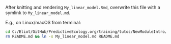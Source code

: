 After knitting and rendering `My_linear_model.Rmd`, overwrite this file with a symlink to `My_linear_model.md`.

E.g., on Linux/macOS from terminal:

```bash
cd C:/Eliot/GitHub/PredictiveEcology.org/training/tutos/NewModuleIntro/NewModule/My_linear_model
rm README.md && ln -s My_linear_model.md README.md
```
